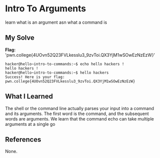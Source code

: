 # Intro To Arguments
 learn what is an argument asn what a command is

## My Solve
**Flag:** 'pwn.college{4UOvn52Q23FVLkesslu3_9zvToi.QX3YjM1wSOwEzNzEzW}'

```
hacker@hello~intro-to-commands:~$ echo hello hackers !
hello hackers !
hacker@hello~intro-to-commands:~$ hello hackers
Success! Here is your flag:
pwn.college{4UOvn52Q23FVLkesslu3_9zvToi.QX3YjM1wSOwEzNzEzW}
```

## What I Learned
The shell or the command line actually parses your input into a command and its arguments. The first word is the command, and the subsequent words are arguments.
We learn that the command echo can take multiple arguments at a single go 

## References
None.
